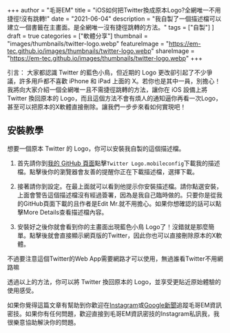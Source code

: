 +++
author = "毛哥EM"
title = "iOS如何把Twitter換成原本Logo?全網唯一不用捷徑!沒有跳轉!"
date = "2021-06-04"
description = "我自製了一個描述檔可以建立一個書籤在主畫面。是全網唯一沒有捷徑跳轉的方法。"
tags = ["自製"]
]
draft = true
categories = ["軟體分享"]
thumbnail = "images/thumbnails/twitter-logo.webp"
featureImage = "https://em-tec.github.io/images/thumbnails/twitter-logo.webp"
shareImage = "https://em-tec.github.io/images/thumbnails/twitter-logo.webp"
+++

引言：
大家都認識 Twitter 的藍色小鳥，但近期的 Logo 更改卻引起了不少爭議，許多用戶都不喜歡 iPhone 和 iPad 上面的 X。若你也是其中一員，別擔心！我將向大家介紹一個全網唯一且不需捷徑跳轉的方法，讓你在 iOS 設備上將 Twitter 換回原本的 Logo，而且這個方法不會有煩人的通知逼你再看一次Logo，甚至可以把原本的X軟體直接刪除。讓我們一步步來看如何實現吧！

## 安裝教學

想要一個原本 Twitter 的 Logo，你可以安裝我自製的這個描述檔。

1. 首先請你到[我的 GitHub 頁面](https://github.com/EM-Tec/EM-Tec.github.io/releases/tag/post-attach)點擊`Twitter Logo.mobileconfig`下載我的描述檔。點擊後你的瀏覽器會友善的提醒你正在下載描述檔，選擇下載。


2. 接著請你到設定。在最上面就可以看到他提示你安裝描述檔。請你點選安裝，上面會警告這個描述檔沒有經過簽署，因為是我自己臨時做的。只要你是從我的GitHub頁面下載的且作者是Edit Mr.就不用擔心。如果你想確認的話可以點擊More Details查看描述檔內容。

3. 安裝好之後你就會看到你的主畫面出現藍色小鳥 Logo了！沒錯就是那麼簡單。點擊後就會直接顯示網頁版的Twitter，因此你也可以直接刪除原本的X軟體。

不過要注意這個Twitter的Web App需要網路才可以使用，無過誰看Twitter不用網路嘛

透過以上的方法，你可以將 Twitter 換回原本的 Logo，並享受更貼近原始體驗的使用感受。

如果你覺得這篇文章有幫助到你歡迎在[Instagram](https://instagram.com/em.tec.blog)或[Google新聞](https://news.google.com/s/CBIwgtnWzKAB?sceid=TW:zh-Hant&sceid=TW:zh-Hant&r=11&oc=1)追蹤毛哥EM資訊密技。如果你有任何問題，歡迎直接到毛哥EM資訊密技的Instagram私訊我，我很樂意協助解決你的問題。